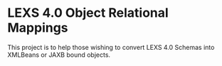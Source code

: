 LEXS 4.0 Object Relational Mappings
===================================

This project is to help those wishing to convert LEXS 4.0 Schemas into XMLBeans or JAXB bound objects.

